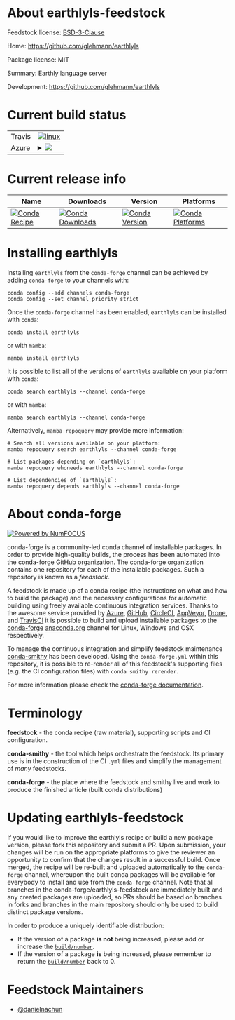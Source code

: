 About earthlyls-feedstock
=========================

Feedstock license: [BSD-3-Clause](https://github.com/conda-forge/earthlyls-feedstock/blob/main/LICENSE.txt)

Home: https://github.com/glehmann/earthlyls

Package license: MIT

Summary: Earthly language server

Development: https://github.com/glehmann/earthlyls

Current build status
====================


<table><tr>
    <td>Travis</td>
    <td>
      <a href="https://app.travis-ci.com/conda-forge/earthlyls-feedstock">
        <img alt="linux" src="https://img.shields.io/travis/com/conda-forge/earthlyls-feedstock/main.svg?label=Linux">
      </a>
    </td>
  </tr>
    
  <tr>
    <td>Azure</td>
    <td>
      <details>
        <summary>
          <a href="https://dev.azure.com/conda-forge/feedstock-builds/_build/latest?definitionId=23642&branchName=main">
            <img src="https://dev.azure.com/conda-forge/feedstock-builds/_apis/build/status/earthlyls-feedstock?branchName=main">
          </a>
        </summary>
        <table>
          <thead><tr><th>Variant</th><th>Status</th></tr></thead>
          <tbody><tr>
              <td>linux_64</td>
              <td>
                <a href="https://dev.azure.com/conda-forge/feedstock-builds/_build/latest?definitionId=23642&branchName=main">
                  <img src="https://dev.azure.com/conda-forge/feedstock-builds/_apis/build/status/earthlyls-feedstock?branchName=main&jobName=linux&configuration=linux%20linux_64_" alt="variant">
                </a>
              </td>
            </tr><tr>
              <td>linux_aarch64</td>
              <td>
                <a href="https://dev.azure.com/conda-forge/feedstock-builds/_build/latest?definitionId=23642&branchName=main">
                  <img src="https://dev.azure.com/conda-forge/feedstock-builds/_apis/build/status/earthlyls-feedstock?branchName=main&jobName=linux&configuration=linux%20linux_aarch64_" alt="variant">
                </a>
              </td>
            </tr><tr>
              <td>linux_ppc64le</td>
              <td>
                <a href="https://dev.azure.com/conda-forge/feedstock-builds/_build/latest?definitionId=23642&branchName=main">
                  <img src="https://dev.azure.com/conda-forge/feedstock-builds/_apis/build/status/earthlyls-feedstock?branchName=main&jobName=linux&configuration=linux%20linux_ppc64le_" alt="variant">
                </a>
              </td>
            </tr><tr>
              <td>osx_64</td>
              <td>
                <a href="https://dev.azure.com/conda-forge/feedstock-builds/_build/latest?definitionId=23642&branchName=main">
                  <img src="https://dev.azure.com/conda-forge/feedstock-builds/_apis/build/status/earthlyls-feedstock?branchName=main&jobName=osx&configuration=osx%20osx_64_" alt="variant">
                </a>
              </td>
            </tr><tr>
              <td>osx_arm64</td>
              <td>
                <a href="https://dev.azure.com/conda-forge/feedstock-builds/_build/latest?definitionId=23642&branchName=main">
                  <img src="https://dev.azure.com/conda-forge/feedstock-builds/_apis/build/status/earthlyls-feedstock?branchName=main&jobName=osx&configuration=osx%20osx_arm64_" alt="variant">
                </a>
              </td>
            </tr><tr>
              <td>win_64</td>
              <td>
                <a href="https://dev.azure.com/conda-forge/feedstock-builds/_build/latest?definitionId=23642&branchName=main">
                  <img src="https://dev.azure.com/conda-forge/feedstock-builds/_apis/build/status/earthlyls-feedstock?branchName=main&jobName=win&configuration=win%20win_64_" alt="variant">
                </a>
              </td>
            </tr>
          </tbody>
        </table>
      </details>
    </td>
  </tr>
</table>

Current release info
====================

| Name | Downloads | Version | Platforms |
| --- | --- | --- | --- |
| [![Conda Recipe](https://img.shields.io/badge/recipe-earthlyls-green.svg)](https://anaconda.org/conda-forge/earthlyls) | [![Conda Downloads](https://img.shields.io/conda/dn/conda-forge/earthlyls.svg)](https://anaconda.org/conda-forge/earthlyls) | [![Conda Version](https://img.shields.io/conda/vn/conda-forge/earthlyls.svg)](https://anaconda.org/conda-forge/earthlyls) | [![Conda Platforms](https://img.shields.io/conda/pn/conda-forge/earthlyls.svg)](https://anaconda.org/conda-forge/earthlyls) |

Installing earthlyls
====================

Installing `earthlyls` from the `conda-forge` channel can be achieved by adding `conda-forge` to your channels with:

```
conda config --add channels conda-forge
conda config --set channel_priority strict
```

Once the `conda-forge` channel has been enabled, `earthlyls` can be installed with `conda`:

```
conda install earthlyls
```

or with `mamba`:

```
mamba install earthlyls
```

It is possible to list all of the versions of `earthlyls` available on your platform with `conda`:

```
conda search earthlyls --channel conda-forge
```

or with `mamba`:

```
mamba search earthlyls --channel conda-forge
```

Alternatively, `mamba repoquery` may provide more information:

```
# Search all versions available on your platform:
mamba repoquery search earthlyls --channel conda-forge

# List packages depending on `earthlyls`:
mamba repoquery whoneeds earthlyls --channel conda-forge

# List dependencies of `earthlyls`:
mamba repoquery depends earthlyls --channel conda-forge
```


About conda-forge
=================

[![Powered by
NumFOCUS](https://img.shields.io/badge/powered%20by-NumFOCUS-orange.svg?style=flat&colorA=E1523D&colorB=007D8A)](https://numfocus.org)

conda-forge is a community-led conda channel of installable packages.
In order to provide high-quality builds, the process has been automated into the
conda-forge GitHub organization. The conda-forge organization contains one repository
for each of the installable packages. Such a repository is known as a *feedstock*.

A feedstock is made up of a conda recipe (the instructions on what and how to build
the package) and the necessary configurations for automatic building using freely
available continuous integration services. Thanks to the awesome service provided by
[Azure](https://azure.microsoft.com/en-us/services/devops/), [GitHub](https://github.com/),
[CircleCI](https://circleci.com/), [AppVeyor](https://www.appveyor.com/),
[Drone](https://cloud.drone.io/welcome), and [TravisCI](https://travis-ci.com/)
it is possible to build and upload installable packages to the
[conda-forge](https://anaconda.org/conda-forge) [anaconda.org](https://anaconda.org/)
channel for Linux, Windows and OSX respectively.

To manage the continuous integration and simplify feedstock maintenance
[conda-smithy](https://github.com/conda-forge/conda-smithy) has been developed.
Using the ``conda-forge.yml`` within this repository, it is possible to re-render all of
this feedstock's supporting files (e.g. the CI configuration files) with ``conda smithy rerender``.

For more information please check the [conda-forge documentation](https://conda-forge.org/docs/).

Terminology
===========

**feedstock** - the conda recipe (raw material), supporting scripts and CI configuration.

**conda-smithy** - the tool which helps orchestrate the feedstock.
                   Its primary use is in the construction of the CI ``.yml`` files
                   and simplify the management of *many* feedstocks.

**conda-forge** - the place where the feedstock and smithy live and work to
                  produce the finished article (built conda distributions)


Updating earthlyls-feedstock
============================

If you would like to improve the earthlyls recipe or build a new
package version, please fork this repository and submit a PR. Upon submission,
your changes will be run on the appropriate platforms to give the reviewer an
opportunity to confirm that the changes result in a successful build. Once
merged, the recipe will be re-built and uploaded automatically to the
`conda-forge` channel, whereupon the built conda packages will be available for
everybody to install and use from the `conda-forge` channel.
Note that all branches in the conda-forge/earthlyls-feedstock are
immediately built and any created packages are uploaded, so PRs should be based
on branches in forks and branches in the main repository should only be used to
build distinct package versions.

In order to produce a uniquely identifiable distribution:
 * If the version of a package **is not** being increased, please add or increase
   the [``build/number``](https://docs.conda.io/projects/conda-build/en/latest/resources/define-metadata.html#build-number-and-string).
 * If the version of a package **is** being increased, please remember to return
   the [``build/number``](https://docs.conda.io/projects/conda-build/en/latest/resources/define-metadata.html#build-number-and-string)
   back to 0.

Feedstock Maintainers
=====================

* [@danielnachun](https://github.com/danielnachun/)

